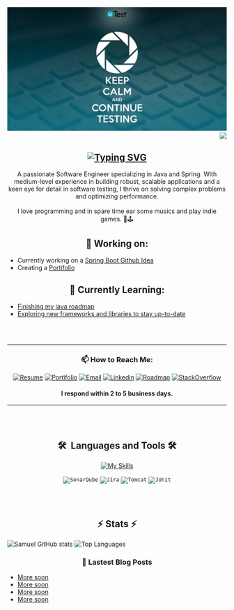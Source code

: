 <img src="keepcalm.webp" />
<img align="right" src="https://visitor-badge.laobi.icu/badge?page_id=pogeku.writing&right_color=purple" />

<br>
<br>

<div align="center">

[![Typing SVG](https://readme-typing-svg.herokuapp.com?font=Space+Grotesk&weight=300&size=56&pause=1000&color=8723FF&center=true&random=false&width=600&height=100&lines=Hello+;I'm+Samuel+%F0%9F%91%A8%F0%9F%8F%BE%E2%80%8D%F0%9F%92%BB)](https://git.io/typing-svg)
---

<div style="text-align: center;">
A passionate Software Engineer specializing in Java and Spring. With medium-level experience in building robust, scalable applications and a keen eye for detail in software testing, I thrive on solving complex problems and optimizing performance.
</div>
<br>
I love programming and in spare time ear some musics and play indie games. 🎻🕹️

## 🧰 Working on: 
</div>

- Currently working on a [Spring Boot Github Idea](https://github.com/pogeku/Github_Controller)
- Creating a [Portifolio](www.google.com)

<div align="center">


## 🌱 Currently Learning:
</div>

- [Finishing my java roadmap](https://roadmap.sh/java?s=668b3a79501413692bd82062)
- [Exploring new frameworks and libraries to stay up-to-date](https://roadmap.sh/r/frameworks-to-learn)

<div align="center">
<br><br>

---

### 📫 How to Reach Me:
[![Resume](https://img.shields.io/badge/My%20Resumee-black?style=flat&color=%23442CEB&cacheSeconds=2)]()
[![Portifolio](https://img.shields.io/badge/Portifolio-black?style=flat&color=%238D59E3&cacheSeconds=2)]()
[![Email](https://img.shields.io/badge/Gmail-EA4335?style=flat&logo=gmail&logoColor=white)](mailto:samuelsantana778@gmail.com)
[![Linkedin](https://img.shields.io/badge/LinkedIn-0A66C2?style=flat&logo=linkedin&logoColor=white)](https://linkedin.com/in/https://www.linkedin.com/in/samuelpereira-dntszz/)
[![Roadmap](https://img.shields.io/badge/Roadmap-000000?style=flat&logo=roadmap.sh&logoColor=white)](https://roadmap.sh/u/mrspeed)
[![StackOverflow](https://img.shields.io/badge/Stack_Overflow-F58025?style=flat&logo=stack-overflow&logoColor=white)](https://stackoverflow.com/users/22629899)
#### I respond within 2 to 5 business days.
</div>
<div align="center">

---

<br><br>

##  <summary><b>🛠️&nbsp;&nbsp;Languages&nbsp;and&nbsp;Tools  🛠️</b></summary>
[![My Skills](https://skillicons.dev/icons?i=java,vscode,eclipse,git,docker,postman,html,css,figma,angular,javascript,spring,maven,arch,postgresql,selenium,kubernetes,gradle,mysql,bash&perline=10)](https://skillicons.dev)

<code><img width="40" src="https://user-images.githubusercontent.com/25181517/184146221-671413cb-b1ae-47db-a232-b37c99281516.png" alt="SonarQube" title="SonarQube"/></code>
<code><img width="40" src="https://user-images.githubusercontent.com/25181517/183912952-83784e94-629d-4c34-a961-ae2ae795b662.png" alt="Jira" title="Jira"/></code>
<code><img width="40" src="https://user-images.githubusercontent.com/25181517/183894676-137319b5-1364-4b6a-ba4f-e9fc94ddc4aa.png" alt="Tomcat" title="Tomcat"/></code>
<code><img width="40" src="https://user-images.githubusercontent.com/25181517/117533873-484d4480-afef-11eb-9fad-67c8605e3592.png" alt="JUnit" title="JUnit"/></code>
</details>

<br><br>

## ⚡ Stats ⚡
</div>

<img alt="Samuel GitHub stats" src="https://github-readme-stats.vercel.app/api?username=pogeku&show_icons=true&theme=transparent"/>
<img alt="Top Languages" src="https://github-readme-stats.vercel.app/api/top-langs/?username=pogeku&layout=compact&&langs_count=8&theme=transparent"/>

<div align="center">

### 📕 Lastest Blog Posts
<div>

<div align="left">

- [More soon]()
- [More soon]()
- [More soon]()
- [More soon]()
